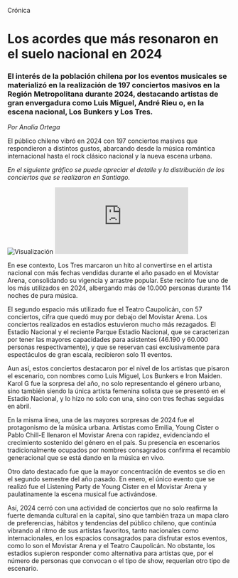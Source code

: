 Crónica

# Los acordes que más resonaron en el suelo nacional en 2024

### El interés de la población chilena por los eventos musicales se materializó en la realización de 197 conciertos masivos en la Región Metropolitana durante 2024, destacando artistas de gran envergadura como Luis Miguel, André Rieu o, en la escena nacional, Los Bunkers y Los Tres.

*Por Analía Ortega*

El público chileno vibró en 2024 con 197 conciertos masivos que respondieron a distintos gustos, abarcando desde la música romántica internacional hasta el rock clásico nacional y la nueva escena urbana.

*En el siguiente gráfico se puede apreciar el detalle y la distribución de los conciertos que se realizaron en Santiago.*

![Visualización](https://github.com/Antoapple/Trabajo.semestre/blob/main/Entrega_03/Ortega_Integrante_03_Conciertos_vis_03/Visualizaci%C3%B3n/vis_03.jpg)
![Visualización](https://github.com/Antoapple/Trabajo.semestre/blob/main/Entrega_03/Ortega_Integrante_03_Conciertos_vis_03/Visualizaci%C3%B3n/vis_03.html)

En ese contexto, Los Tres marcaron un hito al convertirse en el artista nacional con más fechas vendidas durante el año pasado en el Movistar Arena, consolidando su vigencia y arrastre popular. Este recinto fue uno de los más utilizados en 2024, albergando más de 10.000 personas durante 114 noches de pura música.

El segundo espacio más utilizado fue el Teatro Caupolicán, con 57 conciertos, cifra que quedó muy por debajo del Movistar Arena. Los conciertos realizados en estadios estuvieron mucho más rezagados. El Estadio Nacional y el reciente Parque Estadio Nacional, que se caracterizan por tener las mayores capacidades para asistentes (46.190 y 60.000 personas respectivamente), y que se reservan casi exclusivamente para espectáculos de gran escala, recibieron solo 11 eventos.

Aun así, estos conciertos destacaron por el nivel de los artistas que pisaron el escenario, con nombres como Luis Miguel, Los Bunkers e Iron Maiden. Karol G fue la sorpresa del año, no solo representando el género urbano, sino también siendo la única artista femenina solista que se presentó en el Estadio Nacional, y lo hizo no solo con una, sino con tres fechas seguidas en abril.

En la misma línea, una de las mayores sorpresas de 2024 fue el protagonismo de la música urbana. Artistas como Emilia, Young Cister o Pablo Chill-E llenaron el Movistar Arena con rapidez, evidenciando el crecimiento sostenido del género en el país. Su presencia en escenarios tradicionalmente ocupados por nombres consagrados confirma el recambio generacional que se está dando en la música en vivo.

Otro dato destacado fue que la mayor concentración de eventos se dio en el segundo semestre del año pasado. En enero, el único evento que se realizó fue el Listening Party de Young Cister en el Movistar Arena y paulatinamente la escena musical fue activándose.

Así, 2024 cerró con una actividad de conciertos que no solo reafirma la fuerte demanda cultural en la capital, sino que también traza un mapa claro de preferencias, hábitos y tendencias del público chileno, que continúa vibrando al ritmo de sus artistas favoritos, tanto nacionales como internacionales, en los espacios consagrados para disfrutar estos eventos, como lo son el Movistar Arena y el Teatro Caupolicán. No obstante, los estadios supieron responder como alternativa para artistas que, por el número de personas que convocan o el tipo de show, requerían otro tipo de escenario.
